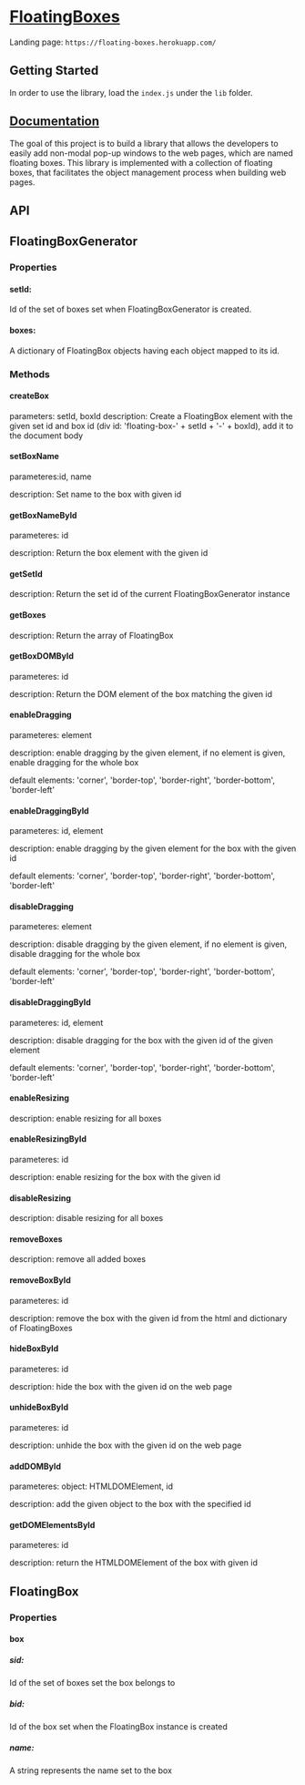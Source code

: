 # [FloatingBoxes](https://floating-boxes.herokuapp.com/)

Landing page: `https://floating-boxes.herokuapp.com/`

## Getting Started

In order to use the library, load the `index.js` under the `lib` folder.


## [Documentation](https://floating-boxes.herokuapp.com/demo/api)

The goal of this project is to build a library that allows the developers to easily add non-modal pop-up windows to the web pages, which are named floating boxes. This library is implemented with a collection of floating boxes, that facilitates the object management process when building web pages.

## API

## FloatingBoxGenerator
### Properties

#### setId:
Id of the set of boxes set when FloatingBoxGenerator is created.
#### boxes:
A dictionary of FloatingBox objects having each object mapped to its id.

### Methods
#### createBox
parameters: setId, boxId
description: Create a FloatingBox element with the given set id and box id (div id: 'floating-box-' + setId + '-' + boxId), add it to the document body

#### setBoxName
            
parameteres:id, name

description: Set name to the box with given id

#### getBoxNameById

parameteres: id

description: Return the box element with the given id

#### getSetId

description: Return the set id of the current FloatingBoxGenerator instance

#### getBoxes

description: Return the array of FloatingBox

#### getBoxDOMById

parameteres: id

description: Return the DOM element of the box matching the given id

#### enableDragging

parameteres: element

description: enable dragging by the given element, if no element is given, enable dragging for the whole box

default elements:  'corner', 'border-top', 'border-right', 'border-bottom', 'border-left'

#### enableDraggingById

parameteres: id, element

description: enable dragging by the given element for the box with the given id

default elements:  'corner', 'border-top', 'border-right', 'border-bottom', 'border-left'

#### disableDragging

parameteres: element

description: disable dragging by the given element, if no element is given, disable dragging for the whole box

default elements:  'corner', 'border-top', 'border-right', 'border-bottom', 'border-left'

#### disableDraggingById

parameteres: id, element

description: disable dragging for the box with the given id of the given element

default elements:  'corner', 'border-top', 'border-right', 'border-bottom', 'border-left'

#### enableResizing

description: enable resizing for all boxes

#### enableResizingById

parameteres: id

description: enable resizing for the box with the given id

#### disableResizing

description: disable resizing for all boxes

#### removeBoxes

description: remove all added boxes

#### removeBoxById

parameteres: id

description: remove the box with the given id from the html and dictionary of FloatingBoxes

#### hideBoxById

parameteres: id

description: hide the box with the given id on the web page

#### unhideBoxById

parameteres: id

description: unhide the box with the given id on the web page

#### addDOMById

parameteres: object: HTMLDOMElement, id

description: add the given object to the box with the specified id

#### getDOMElementsById

parameteres: id

description: return the HTMLDOMElement of the box with given id

## FloatingBox
### Properties
#### box
##### sid:
Id of the set of boxes set the box belongs to
##### bid:
Id of the box set when the FloatingBox instance is created
##### name:
A string represents the name set to the box
